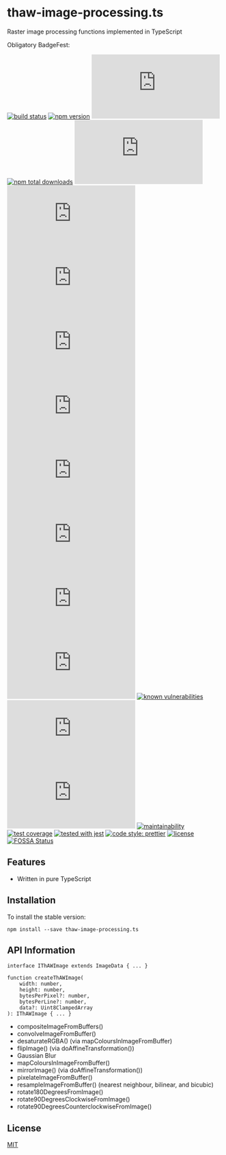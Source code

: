 # thaw-image-processing.ts
Raster image processing functions implemented in TypeScript

Obligatory BadgeFest:

[![build status][build-status-badge-image]][build-status-url]
[![npm version][npm-version-badge-image]][npm-version-url]
[![latest tag][latest-tag-badge-image]][latest-tag-url]
[![npm total downloads][npm-total-downloads-badge-image]][npm-total-downloads-url]
[![watchers][watchers-badge-image]][watchers-url]
[![stars][stars-badge-image]][stars-url]
[![forks][forks-badge-image]][forks-url]
[![repo dependents][repo-dependents-badge-image]][repo-dependents-url]
[![pkg dependents][pkg-dependents-badge-image]][pkg-dependents-url]
[![commits][commits-badge-image]][commits-url]
[![last commit][last-commit-badge-image]][last-commit-url]
[![types][types-badge-image]][types-url]
[![install size][install-size-badge-image]][install-size-url]
[![known vulnerabilities][known-vulnerabilities-badge-image]][known-vulnerabilities-url]
[![lines of code][lines-of-code-badge-image]][lines-of-code-url]
[![technical debt][technical-debt-badge-image]][technical-debt-url]
[![maintainability][maintainability-badge-image]][maintainability-url]
[![test coverage][test-coverage-badge-image]][test-coverage-url]
[![tested with jest][jest-badge-image]][jest-url]
[![code style: prettier][prettier-badge-image]][prettier-url]
[![license][license-badge-image]][license-url]
[![FOSSA Status][fossa-badge-image]][fossa-badge-url]

## Features

- Written in pure TypeScript

## Installation
To install the stable version:
```
npm install --save thaw-image-processing.ts
```

## API Information

```
interface IThAWImage extends ImageData { ... }

function createThAWImage(
	width: number,
	height: number,
	bytesPerPixel?: number,
	bytesPerLine?: number,
	data?: Uint8ClampedArray
): IThAWImage { ... }
```

- compositeImageFromBuffers()
- convolveImageFromBuffer()
- desaturateRGBA() (via mapColoursInImageFromBuffer)
- flipImage() (via doAffineTransformation())
- Gaussian Blur
- mapColoursInImageFromBuffer()
- mirrorImage() (via doAffineTransformation())
- pixelateImageFromBuffer()
- resampleImageFromBuffer() (nearest neighbour, bilinear, and bicubic)
- rotate180DegreesFromImage()
- rotate90DegreesClockwiseFromImage()
- rotate90DegreesCounterclockwiseFromImage()

## License
[MIT](https://choosealicense.com/licenses/mit/)

[build-status-badge-image]: https://secure.travis-ci.org/tom-weatherhead/thaw-image-processing.ts.svg
[build-status-url]: https://travis-ci.org/tom-weatherhead/thaw-image-processing.ts
[npm-version-badge-image]: https://img.shields.io/npm/v/thaw-image-processing.ts.svg
[npm-version-url]: https://www.npmjs.com/package/thaw-image-processing.ts
[latest-tag-badge-image]: https://badgen.net/github/tag/tom-weatherhead/thaw-image-processing.ts
[latest-tag-url]: https://github.com/tom-weatherhead/thaw-image-processing.ts/tags
[npm-total-downloads-badge-image]: https://img.shields.io/npm/dt/thaw-image-processing.ts.svg
[npm-total-downloads-url]: https://www.npmjs.com/package/thaw-image-processing.ts
[watchers-badge-image]: https://badgen.net/github/watchers/tom-weatherhead/thaw-image-processing.ts
[watchers-url]: https://github.com/tom-weatherhead/thaw-image-processing.ts/watchers
[stars-badge-image]: https://badgen.net/github/stars/tom-weatherhead/thaw-image-processing.ts
[stars-url]: https://github.com/tom-weatherhead/thaw-image-processing.ts/stargazers
[forks-badge-image]: https://badgen.net/github/forks/tom-weatherhead/thaw-image-processing.ts
[forks-url]: https://github.com/tom-weatherhead/thaw-image-processing.ts/network/members
[repo-dependents-badge-image]: https://badgen.net/github/dependents-repo/tom-weatherhead/thaw-image-processing.ts
[repo-dependents-url]: https://badgen.net/github/dependents-repo/tom-weatherhead/thaw-image-processing.ts
[pkg-dependents-badge-image]: https://badgen.net/github/dependents-pkg/tom-weatherhead/thaw-image-processing.ts
[pkg-dependents-url]: https://badgen.net/github/dependents-pkg/tom-weatherhead/thaw-image-processing.ts
[commits-badge-image]: https://badgen.net/github/commits/tom-weatherhead/thaw-image-processing.ts
[commits-url]: https://github.com/tom-weatherhead/thaw-image-processing.ts/commits/master
[last-commit-badge-image]: https://badgen.net/github/last-commit/tom-weatherhead/thaw-image-processing.ts
[last-commit-url]: https://badgen.net/github/last-commit/tom-weatherhead/thaw-image-processing.ts
[types-badge-image]: https://badgen.net/npm/types/thaw-image-processing.ts
[types-url]: https://badgen.net/npm/types/thaw-image-processing.ts
[install-size-badge-image]: https://badgen.net/packagephobia/install/thaw-image-processing.ts
[install-size-url]: https://badgen.net/packagephobia/install/thaw-image-processing.ts
[known-vulnerabilities-badge-image]: https://snyk.io/test/github/tom-weatherhead/thaw-image-processing.ts/badge.svg?targetFile=package.json&package-lock.json
[known-vulnerabilities-url]: https://snyk.io/test/github/tom-weatherhead/thaw-image-processing.ts?targetFile=package.json&package-lock.json
[lines-of-code-badge-image]: https://badgen.net/codeclimate/loc/tom-weatherhead/thaw-image-processing.ts
[lines-of-code-url]: https://badgen.net/codeclimate/loc/tom-weatherhead/thaw-image-processing.ts
[technical-debt-badge-image]: https://badgen.net/codeclimate/tech-debt/tom-weatherhead/thaw-image-processing.ts
[technical-debt-url]: https://badgen.net/codeclimate/tech-debt/tom-weatherhead/thaw-image-processing.ts
[maintainability-badge-image]: https://api.codeclimate.com/v1/badges/954852bbd1cf2ad3c055/maintainability
[maintainability-url]: https://codeclimate.com/github/tom-weatherhead/thaw-image-processing.ts/maintainability
[test-coverage-badge-image]: https://api.codeclimate.com/v1/badges/954852bbd1cf2ad3c055/test_coverage
[test-coverage-url]: https://codeclimate.com/github/tom-weatherhead/thaw-image-processing.ts/test_coverage
[jest-badge-image]: https://img.shields.io/badge/tested_with-jest-99424f.svg
[jest-url]: https://github.com/facebook/jest
[prettier-badge-image]: https://img.shields.io/badge/code_style-prettier-ff69b4.svg?style=flat-square
[prettier-url]: https://github.com/prettier/prettier
[license-badge-image]: https://img.shields.io/github/license/mashape/apistatus.svg
[license-url]: https://github.com/tom-weatherhead/thaw-image-processing.ts/blob/master/LICENSE
[fossa-badge-image]: https://app.fossa.io/api/projects/git%2Bhttps%3A%2F%2Fgithub.com%2Fmoment%2Fmoment.svg?type=shield
[fossa-badge-url]: https://app.fossa.io/projects/git%2Bhttps%3A%2F%2Fgithub.com%2Fmoment%2Fmoment?ref=badge_shield
